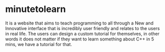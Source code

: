 # minutetolearn
It is a website that aims to teach programming to all through a New and Innovative interface that is incredibly user friendly and relates to the users in real life. The users can design a custom tutorial for themselves, in other words it does not matter if they want to learn something about C++ in 5 mins, we have a tutorial for that.
